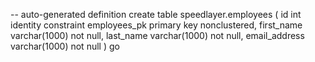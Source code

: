-- auto-generated definition
create table speedlayer.employees
(
    id            int identity
        constraint employees_pk
            primary key nonclustered,
    first_name    varchar(1000) not null,
    last_name     varchar(1000) not null,
    email_address varchar(1000) not null
)
go